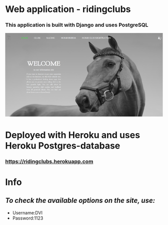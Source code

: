 # Web application - ridingclubs
### This application is built with Django and uses PostgreSQL

!["Main Page"](/static/images/basic_pictures/Screenshot.png)

# Deployed with Heroku and uses Heroku Postgres-database

### https://ridingclubs.herokuapp.com

# Info
## ***To check the available options on the site, use:***
- Username:DVI
- Password:1123